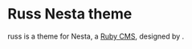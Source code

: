 Russ Nesta theme
================

russ is a theme for Nesta, a [Ruby CMS](nesta), designed by
<insert your name here>.

[nesta]: http://nestacms.com
